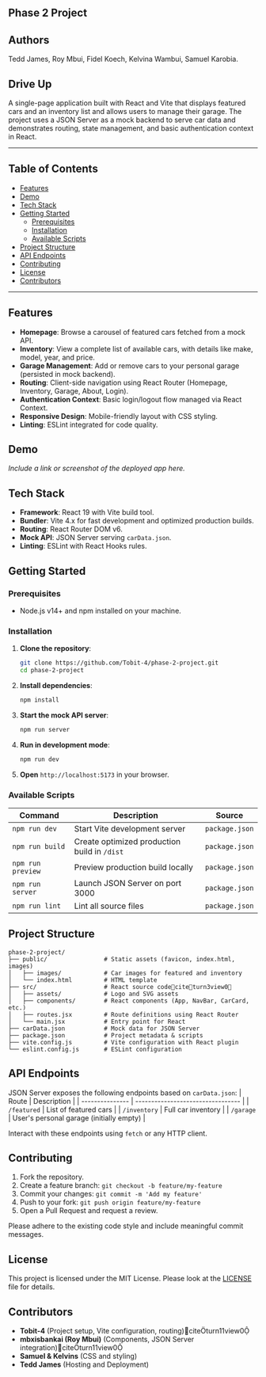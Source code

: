 ## Phase 2 Project

## Authors
Tedd James,
Roy Mbui,
Fidel Koech,
Kelvina Wambui,
Samuel Karobia.

## Drive Up

A single-page application built with React and Vite that displays featured cars and an inventory list and allows users to manage their garage. The project uses a JSON Server as a mock backend to serve car data and demonstrates routing, state management, and basic authentication context in React.

---

## Table of Contents
- [Features](#features)
- [Demo](#demo)
- [Tech Stack](#tech-stack)
- [Getting Started](#getting-started)
  - [Prerequisites](#prerequisites)
  - [Installation](#installation)
  - [Available Scripts](#available-scripts)
- [Project Structure](#project-structure)
- [API Endpoints](#api-endpoints)
- [Contributing](#contributing)
- [License](#license)
- [Contributors](#contributors)

---

## Features
- **Homepage**: Browse a carousel of featured cars fetched from a mock API.
- **Inventory**: View a complete list of available cars, with details like make, model, year, and price.
- **Garage Management**: Add or remove cars to your personal garage (persisted in mock backend).
- **Routing**: Client-side navigation using React Router (Homepage, Inventory, Garage, About, Login).
- **Authentication Context**: Basic login/logout flow managed via React Context.
- **Responsive Design**: Mobile-friendly layout with CSS styling.
- **Linting**: ESLint integrated for code quality.

## Demo
_Include a link or screenshot of the deployed app here._

## Tech Stack
- **Framework**: React 19 with Vite build tool.
- **Bundler**: Vite 4.x for fast development and optimized production builds.
- **Routing**: React Router DOM v6.
- **Mock API**: JSON Server serving `carData.json`.
- **Linting**: ESLint with React Hooks rules.

## Getting Started

### Prerequisites
- Node.js v14+ and npm installed on your machine.

### Installation
1. **Clone the repository**:
   ```bash
   git clone https://github.com/Tobit-4/phase-2-project.git
   cd phase-2-project
   ```
2. **Install dependencies**:
   ```bash
   npm install
   ```
3. **Start the mock API server**:
   ```bash
   npm run server
   ```
4. **Run in development mode**:
   ```bash
   npm run dev
   ```
5. **Open** `http://localhost:5173` in your browser.

### Available Scripts
| Command           | Description                                  | Source                                 |
| ----------------- | -------------------------------------------- | -------------------------------------- |
| `npm run dev`     | Start Vite development server                | `package.json`                         |
| `npm run build`   | Create optimized production build in `/dist` | `package.json`                         |
| `npm run preview` | Preview production build locally             | `package.json`                         |
| `npm run server`  | Launch JSON Server on port 3000              | `package.json`                         |
| `npm run lint`    | Lint all source files                        | `package.json`                         |

## Project Structure
```
phase-2-project/
├── public/                # Static assets (favicon, index.html, images)
│   ├── images/            # Car images for featured and inventory
│   └── index.html         # HTML template
├── src/                   # React source codeciteturn3view0
│   ├── assets/            # Logo and SVG assets
│   ├── components/        # React components (App, NavBar, CarCard, etc.)
│   ├── routes.jsx         # Route definitions using React Router
│   └── main.jsx           # Entry point for React
├── carData.json           # Mock data for JSON Server
├── package.json           # Project metadata & scripts
├── vite.config.js         # Vite configuration with React plugin
└── eslint.config.js       # ESLint configuration
```

## API Endpoints
JSON Server exposes the following endpoints based on `carData.json`:
| Route           | Description                       |
| --------------- | --------------------------------- |
| `/featured`     | List of featured cars             |
| `/inventory`    | Full car inventory                |
| `/garage`       | User's personal garage (initially empty) |

Interact with these endpoints using `fetch` or any HTTP client.

## Contributing
1. Fork the repository.
2. Create a feature branch: `git checkout -b feature/my-feature`
3. Commit your changes: `git commit -m 'Add my feature'`
4. Push to your fork: `git push origin feature/my-feature`
5. Open a Pull Request and request a review.

Please adhere to the existing code style and include meaningful commit messages.

## License
This project is licensed under the MIT License. Please look at the [LICENSE](LICENSE) file for details.

## Contributors
- **Tobit-4** (Project setup, Vite configuration, routing)citeturn11view0
- **mbxisbankai (Roy Mbui)** (Components, JSON Server integration)citeturn11view0
- **Samuel & Kelvins** (CSS and styling)
- **Tedd James** (Hosting and Deployment)
